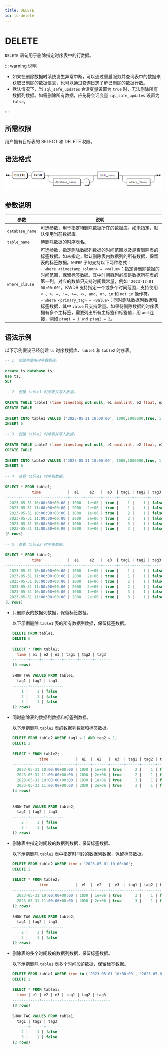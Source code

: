 ```yaml
---
title: DELETE
id: ts-delete
---
```


# DELETE

`DELETE` 语句用于删除指定时序表中的行数据。

::: warning 说明

- 如果在删除数据时系统发生异常中断，可以通过重启服务并查询表中的数据来获取已删除的数据信息，也可以通过查询日志了解已删除的数据行数。
- 默认情况下，当 `sql_safe_updates` 会话变量设置为 `true` 时，无法删除所有数据列数据。如需删除所有数据，应先将会话变量 `sql_safe_updates` 设置为 `false`。

:::

## 所需权限

用户拥有目标表的 SELECT 和 DELETE 权限。

## 语法格式

![](../../../static/sql-reference/VdOIba2iKowrHLx70z8crHAInTf.png)

## 参数说明

| 参数 | 说明 |
| --- | --- |
| `database_name` | 可选参数，用于指定待删除数据所在的数据库。如未指定，默认使用当前数据库。|
| `table_name` | 待删除数据的时序表名。 |
| `where_clause` | 可选参数，指定删除数据列数据的时间范围以及是否删除表的标签数据。如未指定，默认删除表内数据列的所有数据，保留表的标签数据。`WHERE` 子句支持以下两种格式：<br>- `where <timestamp_column> = <value>`：指定待删除数据的时间范围，保留标签数据。其中时间戳列必须是数据所在表的第一列，对应的数值只支持时间戳常量，例如 `'2023-12-01 08:00:00'`。KWDB 支持指定一个或多个时间范围，支持使用 `< `、`>`、`=`、`!=`、`>=`、`<=`、`and`、`or`、`in` 和 `not in` 操作符。<br>- `where <primary_tag> = <value>`：同时删除数据列数据和标签数据，其中 `value` 只支持常量。如果待删除数据的时序表拥有多个主标签，需要列出所有主标签和标签值，用 `and` 连接，例如 `ptag1 = 1 and ptag2 = 2`。 |

## 语法示例

以下示例假设已经创建 `ts` 时序数据库、`table1` 和 `table2` 时序表。

```sql
-- 1. 创建和使用时序数据库。

create ts database ts;
use ts;
SET

-- 2. 创建 table1 时序表并写入数据。

CREATE TABLE table1 (time timestamp not null, e1 smallint, e2 float, e3 bool) TAGS (tag1 smallint not null, tag2 int not null, tag3 bool) PRIMARY TAGS (tag1, tag2);
CREATE TABLE

INSERT INTO table1 VALUES ('2023-05-31 10:00:00', 1000,1000000,true, 1, 1, false), ('2023-05-31 11:00:00', 2000,2000000, true, 1, 1, false), ('2023-05-31 10:00:00', 1000,1000000,true, 2, 1, false), ('2023-05-31 11:00:00', 2000,2000000,true, 2, 1, false), ('2023-05-31 10:00:00', 1000,1000000,true, 3, 1, false), ('2023-05-31 11:00:00', 2000,2000000,true, 3, 1, false);
INSERT 6

-- 3. 创建 table2 时序表并写入数据。

CREATE TABLE table2 (time timestamp not null, e1 smallint, e2 float, e3 bool) TAGS (tag1 smallint not null, tag2 int not null, tag3 bool) PRIMARY TAGS (tag1, tag2);
CREATE TABLE

INSERT INTO table2 VALUES ('2023-05-31 10:00:00', 1000,1000000,true, 1, 1, false), ('2023-05-31 11:00:00', 2000,2000000, true, 1, 1, false), ('2023-05-31 10:00:00', 1000,1000000,true, 2, 1, false), ('2023-05-31 11:00:00', 2000,2000000,true, 2, 1, false), ('2023-05-31 10:00:00', 1000,1000000,true, 3, 1, false), ('2023-05-31 11:00:00', 2000,2000000,true, 3, 1, false);
INSERT 6

-- 4. 查看 table1 时序表数据。

SELECT * FROM table1;
            time            |  e1  |  e2   |  e3  | tag1 | tag2 | tag3
----------------------------+------+-------+------+------+------+--------
  2023-05-31 10:00:00+00:00 | 1000 | 1e+06 | true |    1 |    1 | false
  2023-05-31 11:00:00+00:00 | 2000 | 2e+06 | true |    1 |    1 | false
  2023-05-31 10:00:00+00:00 | 1000 | 1e+06 | true |    2 |    1 | false
  2023-05-31 11:00:00+00:00 | 2000 | 2e+06 | true |    2 |    1 | false
  2023-05-31 10:00:00+00:00 | 1000 | 1e+06 | true |    3 |    1 | false
  2023-05-31 11:00:00+00:00 | 2000 | 2e+06 | true |    3 |    1 | false
(6 rows)

-- 5. 查看 table2 时序表数据。

SELECT * FROM table2;
            time            |  e1  |  e2   |  e3  | tag1 | tag2 | tag3
----------------------------+------+-------+------+------+------+--------
  2023-05-31 10:00:00+00:00 | 1000 | 1e+06 | true |    1 |    1 | false
  2023-05-31 11:00:00+00:00 | 2000 | 2e+06 | true |    1 |    1 | false
  2023-05-31 10:00:00+00:00 | 1000 | 1e+06 | true |    2 |    1 | false
  2023-05-31 11:00:00+00:00 | 2000 | 2e+06 | true |    2 |    1 | false
  2023-05-31 10:00:00+00:00 | 1000 | 1e+06 | true |    3 |    1 | false
  2023-05-31 11:00:00+00:00 | 2000 | 2e+06 | true |    3 |    1 | false
(6 rows)
```

- 只删除表的数据列数据，保留标签数据。

    以下示例删除 `table1` 表的所有数据列数据，保留标签数据。

    ```sql
    DELETE FROM table1;
    DELETE 6

    SELECT * FROM table1;
      time | e1 | e2 | e3 | tag1 | tag2 | tag3
    -------+----+----+----+------+------+-------
    (0 rows)

    SHOW TAG VALUES FROM table1;
      tag1 | tag2 | tag3
    -------+------+--------
        1 |    1 | false
        2 |    1 | false
        3 |    1 | false
    (2 rows)
    ```

- 同时删除表的数据列数据和标签列数据。

    以下示例删除 `table2` 表的数据列数据和标签数据。

    ```sql
    DELETE FROM table2 WHERE tag1 = 1 AND tag2 = 1;
    DELETE 2

    SELECT * FROM table2;
                time            |  e1  |  e2   |  e3  | tag1 | tag2 | tag3
    ----------------------------+------+-------+------+------+------+--------
      2023-05-31 10:00:00+00:00 | 1000 | 1e+06 | true |    2 |    1 | false
      2023-05-31 11:00:00+00:00 | 2000 | 2e+06 | true |    2 |    1 | false
      2023-05-31 10:00:00+00:00 | 1000 | 1e+06 | true |    3 |    1 | false
      2023-05-31 11:00:00+00:00 | 2000 | 2e+06 | true |    3 |    1 | false
    (4 rows)


    SHOW TAG VALUES FROM table2;
      tag1 | tag2 | tag3
    -------+------+--------
        2 |    1 | false
        3 |    1 | false
    (2 rows)
    ```

- 删除表中指定时间段的数据列数据，保留标签数据。

    以下示例删除 `table2` 表中指定时间段的数据列数据，保留标签数据。

    ```sql
    DELETE FROM table2 WHERE time > '2023-05-01 10:00:00';
    DELETE 2

    SELECT * FROM table2;
                time            |  e1  |  e2   |  e3  | tag1 | tag2 | tag3
    ----------------------------+------+-------+------+------+------+--------
      2023-05-31 10:00:00+00:00 | 1000 | 1e+06 | true |    3 |    1 | false
      2023-05-31 11:00:00+00:00 | 2000 | 2e+06 | true |    3 |    1 | false
    (2 rows)

    SHOW TAG VALUES FROM table2;
      tag1 | tag2 | tag3
    -------+------+--------
        2 |    1 | false
        3 |    1 | false
    (2 rows)
    ```

- 删除表的多个时间段的数据列数据，保留标签数据。

    以下示例删除 `table1` 表多个时间段的数据，保留标签数据。

    ```sql
    DELETE FROM table1 WHERE time in ('2023-05-01 10:00:00', '2023-05-01 11:00:00');
    DELETE 2

    SELECT * FROM table1;
      time | e1 | e2 | e3 | tag1 | tag2 | tag3
    -------+----+----+----+------+------+-------
    (0 rows)

    SHOW TAG VALUES FROM table1;
      tag1 | tag2 | tag3
    -------+------+--------
        2 |    1 | false
        3 |    1 | false
    (2 rows)
    ```
